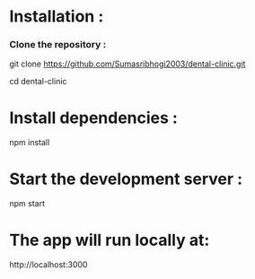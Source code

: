 # Installation :

### Clone the repository : 

git clone https://github.com/Sumasribhogi2003/dental-clinic.git

cd dental-clinic

# Install dependencies :
npm install

# Start the development server :
npm start

# The app will run locally at:
http://localhost:3000
